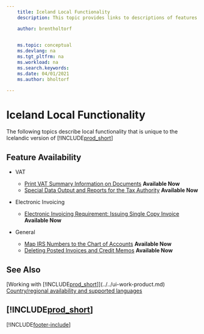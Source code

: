 ```yaml
---
    title: Iceland Local Functionality
    description: This topic provides links to descriptions of features that are specific to the Icelandic version of Dynamics 365 Business Central.

    author: brentholtorf

    
    ms.topic: conceptual
    ms.devlang: na
    ms.tgt_pltfrm: na
    ms.workload: na
    ms.search.keywords:
    ms.date: 04/01/2021
    ms.author: bholtorf

---
```

# Iceland Local Functionality

The following topics describe local functionality that is unique to the Icelandic version of [!INCLUDE[prod_short](../../includes/prod_short.md)]

## Feature Availability

* VAT
    * [Print VAT Summary Information on Documents](how-to-print-vat-summary-information-on-documents.md) **Available Now**
    * [Special Data Output and Reports for the Tax Authority](special-data-output-and-reports-for-the-tax-authority.md) **Available Now**

* Electronic Invoicing
    * [Electronic Invoicing Requirement: Issuing Single Copy Invoice](electronic-invoicing-requirement-issuing-single-copy-invoice.md) **Available Now**

* General  
    * [Map IRS Numbers to the Chart of Accounts](how-to-map-irs-numbers-to-chart-of-accounts.md) **Available Now**
    * [Deleting Posted Invoices and Credit Memos](deleting-posted-invoices-and-credit-memos.md) **Available Now**

## See Also

[Working with [!INCLUDE[prod_short](../../includes/prod_short.md)]](../../ui-work-product.md)  
[Country/regional availability and supported languages](/dynamics365/business-central/dev-itpro/compliance/apptest-countries-and-translations)  

## [!INCLUDE[prod_short](../../includes/free_trial_md.md)]


[!INCLUDE[footer-include](../../includes/footer-banner.md)]